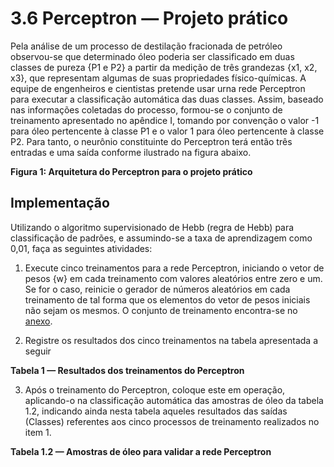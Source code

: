 # 3.6 Perceptron — Projeto prático
Pela análise de um processo de destilação fracionada de petróleo observou-se que determinado óleo poderia ser classificado em duas classes de pureza {P1 e P2} a partir da medição de três grandezas {x1, x2, x3}, que representam algumas de suas propriedades físico-químicas. A equipe de engenheiros e cientistas pretende usar urna rede Perceptron para executar a classificação automática das duas classes. Assim, baseado nas informações coletadas do processo, formou-se o conjunto de treinamento apresentado no apêndice I, tomando por convenção o valor -1 para óleo pertencente à classe P1 e o valor 1 para óleo pertencente à classe P2. Para tanto, o neurônio constituinte do Perceptron terá então três entradas e uma saída conforme ilustrado na figura abaixo.







**Figura 1: Arquitetura do Perceptron para o projeto prático**

## Implementação

Utilizando o algoritmo supervisionado de Hebb (regra de Hebb) para classificação de padrões, e
assumindo-se a taxa de aprendizagem como 0,01, faça as seguintes atividades:

1) Execute cinco treinamentos para a rede Perceptron, iniciando o vetor de pesos {w} em cada
treinamento com valores aleatórios entre zero e um. Se for o caso, reinicie o gerador de
números aleatórios em cada treinamento de tal forma que os elementos do vetor de pesos
iniciais não sejam os mesmos. O conjunto de treinamento encontra-se no [anexo](anexo).

2) Registre os resultados dos cinco treinamentos na tabela apresentada a seguir



**Tabela 1 — Resultados dos treinamentos do Perceptron**

3) Após o treinamento do Perceptron, coloque este em operação, aplicando-o na classificação
automática das amostras de óleo da tabela 1.2, indicando ainda nesta tabela aqueles
resultados das saídas (Classes) referentes aos cinco processos de treinamento realizados no
item 1.

**Tabela 1.2 — Amostras de óleo para validar a rede Perceptron**
